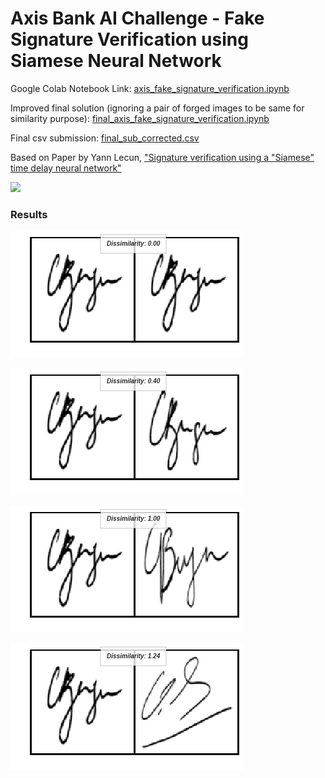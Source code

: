 # Axis Bank AI Challenge - Fake Signature Verification using Siamese Neural Network
Google Colab Notebook Link: [axis_fake_signature_verification.ipynb](https://colab.research.google.com/drive/10nJkzOW5IND4-TZtqhplMlz39ROIMqrc)

Improved final solution (ignoring a pair of forged images to be same for similarity purpose): [final_axis_fake_signature_verification.ipynb](https://colab.research.google.com/drive/1KbCRD3PTEMLvnw91TxAaWlc9cxeVjOEZ)

Final csv submission: [final_sub_corrected.csv](link)

Based on Paper by Yann Lecun, ["Signature verification using a "Siamese" time delay neural network"](https://papers.nips.cc/paper/769-signature-verification-using-a-siamese-time-delay-neural-network.pdf)


![](https://i.stack.imgur.com/j7mj1.png)

### Results


![](/Forged_Signature_Verification/images/same.png)

![](/Forged_Signature_Verification/images/same_person.png)

![](/Forged_Signature_Verification/images/forged.png)

![](/Forged_Signature_Verification/images/different.png)
